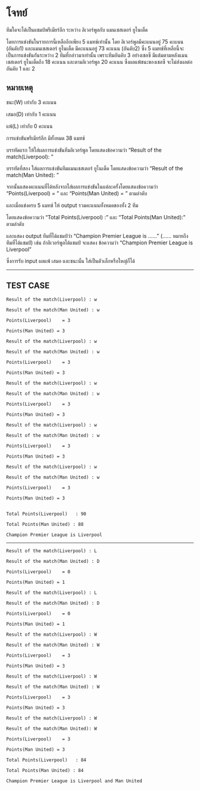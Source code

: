 # โจทย์
ทีมใดจะได้เป็นแชมป์พรีเมียร์ลีก ระหว่าง ลิเวอร์พูลกับ แมนเชสเตอร์ ยูไนเต็ด

โดยการแข่งขันในรายการนี้เหลืออีกเพียง 5 แมทช์เท่านั้น โดย
ลิเวอร์พูลมีคะแนนอยู่ 75 คะแนน (อันดับ1) และแมนเชสเตอร์ ยูไนเต็ด มีคะแนนอยู่ 73 คะแนน (อันดับ2) ซึ่ง 5 แมทช์ที่เหลือนี้จะเป็นการแข่งขันกันระหว่าง 2 ทีมที่กล่าวมาเท่านั้น เพราะทีมอันดับ 3 อย่างเชลซี มีแต้มตามหลังแมนเชสเตอร์ ยูไนเต็ดถึง 18 คะแนน และตามลิเวอร์พูล 20 คะแนน ซึ่งผลแพ้ชนะของเชลซี จะไม่ส่งผลต่ออันดับ 1 และ 2

## หมายเหตุ

ชนะ(W) เท่ากับ 3 คะแนน

เสมอ(D) เท่ากับ 1 คะแนน

แพ้(L) เท่ากับ 0 คะแนน

การแข่งขันพรีเมียร์ลีก มีทั้งหมด 38 แมทช์

บรรทัดแรก
ให้ใส่ผลการแข่งขันทีมลิเวอร์พูล โดยแสดงข้อความว่า
“Result of the match(Liverpool): ”

บรรทัดที่สอง ใส่ผลการแข่งขันทีมแมนเชสเตอร์ ยูไนเต็ด โดยแสดงข้อความว่า “Result of the match(Man United): ”

จากนั้นแสดงคะแนนที่ได้หลังจากใส่ผลการแข่งขันในแต่ละครั้งโดยแสดงข้อความว่า “Points(Liverpool)  = ” และ “Points(Man United) = ” ตามลำดับ

และเมื่อแข่งครบ 5 แมทช์ ให้ output รวมคะแนนทั้งหมดของทั้ง 2 ทีม

โดยแสดงข้อความว่า “Total Points(Liverpool) :” และ “Total Points(Man United):” ตามลำดับ

และแสดง output ทีมที่ได้แชมป์ว่า “Champion Premier League is ……” (…… หมายถึง ทีมที่ได้แชมป์) เช่น ถ้าลิเวอร์พูลได้แชมป์ จะแสดง ข้อความว่า “Champion Premier League is Liverpool”

ซึ่งการรับ input ผลแพ้ เสมอ และชนะนั้น ใส่เป็นตัวเล็กหรือใหญ่ก็ได้  

---

## TEST CASE
```
Result of the match(Liverpool) : w

Result of the match(Man United) : w

Points(Liverpool)    = 3

Points(Man United) = 3

Result of the match(Liverpool) : w

Result of the match(Man United) : w

Points(Liverpool)    = 3

Points(Man United) = 3

Result of the match(Liverpool) : w

Result of the match(Man United) : w

Points(Liverpool)    = 3

Points(Man United) = 3

Result of the match(Liverpool) : w

Result of the match(Man United) : w

Points(Liverpool)    = 3

Points(Man United) = 3

Result of the match(Liverpool) : w

Result of the match(Man United) : w

Points(Liverpool)    = 3

Points(Man United) = 3


Total Points(Liverpool)   : 90

Total Points(Man United) : 88

Champion Premier League is Liverpool
```
----
```
Result of the match(Liverpool) : L

Result of the match(Man United) : D

Points(Liverpool)    = 0

Points(Man United) = 1

Result of the match(Liverpool) : L

Result of the match(Man United) : D

Points(Liverpool)    = 0

Points(Man United) = 1

Result of the match(Liverpool) : W

Result of the match(Man United) : W

Points(Liverpool)    = 3

Points(Man United) = 3

Result of the match(Liverpool) : W

Result of the match(Man United) : W

Points(Liverpool)    = 3

Points(Man United) = 3

Result of the match(Liverpool) : W

Result of the match(Man United): W

Points(Liverpool)    = 3

Points(Man United) = 3

Total Points(Liverpool)   : 84

Total Points(Man United) : 84

Champion Premier League is Liverpool and Man United
```
